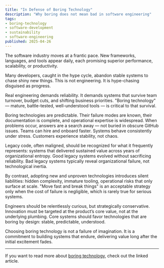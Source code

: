 ```yaml
---
title: "In Defense of Boring Technology"
description: "Why boring does not mean bad in software engineering"
tags:
- boring-technology
- software-development
- sustainability
- software-engineering
published: 2025-04-26
---
```


The software industry moves at a frantic pace. New frameworks, languages, and tools appear daily, each promising superior performance, 
scalability, or productivity. 

Many developers, caught in the hype cycle, abandon stable systems to chase shiny new things.
This is not engineering. It is hype-chasing disguised as progress.

Real engineering demands reliability. It demands systems that survive team turnover, budget cuts, and shifting business priorities. "Boring technology" — mature, battle-tested, well-understood tools — is critical to that survival.

Boring technologies are predictable. Their failure modes are known, their documentation is complete, and operational expertise is widespread. When problems occur, answers are a search away — not buried in obscure GitHub issues. Teams can hire and onboard faster. Systems behave consistently under stress. Customers experience stability, not chaos.

Legacy code, often maligned, should be recognized for what it frequently represents: systems that delivered sustained value across years of organizational entropy. Good legacy systems evolved without sacrificing reliability. Bad legacy systems typically reveal organizational failure, not technological inertia.

By contrast, adopting new and unproven technologies introduces silent liabilities: hidden complexity, immature tooling, operational risks that only surface at scale. "Move fast and break things" is an acceptable strategy only when the cost of failure is negligible, which is rarely true for serious systems.

Engineers should be relentlessly curious, but strategically conservative. Innovation must be targeted at the product’s core value, not at the underlying plumbing. Core systems should favor technologies that are boring by design: stable, predictable, understood.

Choosing boring technology is not a failure of imagination.
It is a commitment to building systems that endure, delivering value long after the initial excitement fades.

---

If you want to read more about [boring technology](https://mcfunley.com/choose-boring-technology), check out the linked article.
